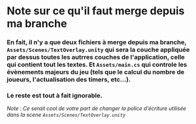 # **Note sur ce qu'il faut merge depuis ma branche**

### En fait, il n'y a que deux fichiers à merge depuis ma branche, ```Assets/Scenes/TextOverlay.unity``` qui sera la couche appliquée par dessus toutes les autrres couches de l'application, celle qui contient tout les textes. Et ```Assets/main.cs``` qui controle les évènements majeurs du jeu (tels que le calcul du nombre de joueurs, l'actualisation des timers, etc...).
### Le reste est tout à fait ignorable.
*Note : Ce serait cool de votre part de changer la police d'écriture utilisée dans la scene ```Assets/Scenes/TextOverlay.unity```*
